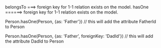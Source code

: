 belongsTo ===> foreign key for 1-1 relation exists on the <source> model.
hasOne ======> foreign key for 1-1 relation exists on the <target> model.


Person.hasOne(Person, {as: 'Father'})
// this will add the attribute FatherId to Person

Person.hasOne(Person, {as: 'Father', foreignKey: 'DadId'})
// this will add the attribute DadId to Person

